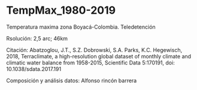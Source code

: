# TempMax_1980-2019

Temperatura maxima zona Boyacá-Colombia.  Teledetención

Rsolución: 2,5 arc; 46km

Citación:
Abatzoglou, J.T., S.Z. Dobrowski, S.A. Parks, K.C. Hegewisch, 2018, Terraclimate, a high-resolution global dataset of monthly 
climate and climatic water balance from 1958-2015, Scientific Data  5:170191, doi: 10.1038/sdata.2017.191

Composición y análisis datos:
Alfonso rincón barrera

